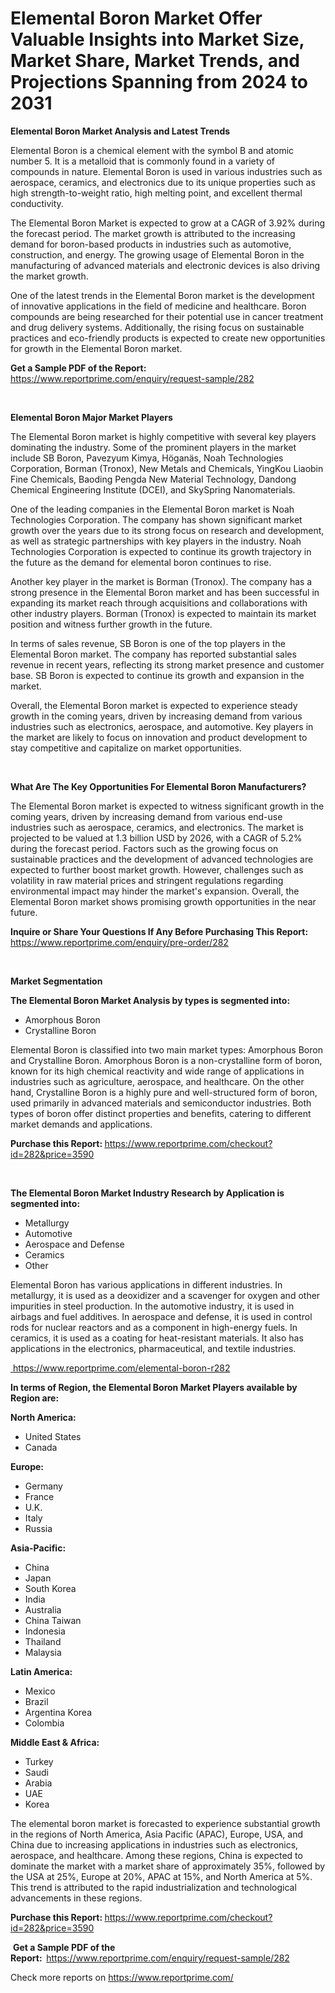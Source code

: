 <p><h1>Elemental Boron Market Offer Valuable Insights into Market Size, Market Share, Market Trends, and Projections Spanning from 2024 to 2031</h1></p><p><strong>Elemental Boron Market Analysis and Latest Trends</strong></p>
<p><p>Elemental Boron is a chemical element with the symbol B and atomic number 5. It is a metalloid that is commonly found in a variety of compounds in nature. Elemental Boron is used in various industries such as aerospace, ceramics, and electronics due to its unique properties such as high strength-to-weight ratio, high melting point, and excellent thermal conductivity.</p><p>The Elemental Boron Market is expected to grow at a CAGR of 3.92% during the forecast period. The market growth is attributed to the increasing demand for boron-based products in industries such as automotive, construction, and energy. The growing usage of Elemental Boron in the manufacturing of advanced materials and electronic devices is also driving the market growth.</p><p>One of the latest trends in the Elemental Boron market is the development of innovative applications in the field of medicine and healthcare. Boron compounds are being researched for their potential use in cancer treatment and drug delivery systems. Additionally, the rising focus on sustainable practices and eco-friendly products is expected to create new opportunities for growth in the Elemental Boron market.</p></p>
<p><strong>Get a Sample PDF of the Report:&nbsp;</strong> <a href="https://www.reportprime.com/enquiry/request-sample/282">https://www.reportprime.com/enquiry/request-sample/282</a></p>
<p>&nbsp;</p>
<p><strong>Elemental Boron Major Market Players</strong></p>
<p><p>The Elemental Boron market is highly competitive with several key players dominating the industry. Some of the prominent players in the market include SB Boron, Pavezyum Kimya, Höganäs, Noah Technologies Corporation, Borman (Tronox), New Metals and Chemicals, YingKou Liaobin Fine Chemicals, Baoding Pengda New Material Technology, Dandong Chemical Engineering Institute (DCEI), and SkySpring Nanomaterials.</p><p>One of the leading companies in the Elemental Boron market is Noah Technologies Corporation. The company has shown significant market growth over the years due to its strong focus on research and development, as well as strategic partnerships with key players in the industry. Noah Technologies Corporation is expected to continue its growth trajectory in the future as the demand for elemental boron continues to rise.</p><p>Another key player in the market is Borman (Tronox). The company has a strong presence in the Elemental Boron market and has been successful in expanding its market reach through acquisitions and collaborations with other industry players. Borman (Tronox) is expected to maintain its market position and witness further growth in the future.</p><p>In terms of sales revenue, SB Boron is one of the top players in the Elemental Boron market. The company has reported substantial sales revenue in recent years, reflecting its strong market presence and customer base. SB Boron is expected to continue its growth and expansion in the market.</p><p>Overall, the Elemental Boron market is expected to experience steady growth in the coming years, driven by increasing demand from various industries such as electronics, aerospace, and automotive. Key players in the market are likely to focus on innovation and product development to stay competitive and capitalize on market opportunities.</p></p>
<p>&nbsp;</p>
<p><strong>What Are The Key Opportunities For Elemental Boron Manufacturers?</strong></p>
<p><p>The Elemental Boron market is expected to witness significant growth in the coming years, driven by increasing demand from various end-use industries such as aerospace, ceramics, and electronics. The market is projected to be valued at 1.3 billion USD by 2026, with a CAGR of 5.2% during the forecast period. Factors such as the growing focus on sustainable practices and the development of advanced technologies are expected to further boost market growth. However, challenges such as volatility in raw material prices and stringent regulations regarding environmental impact may hinder the market's expansion. Overall, the Elemental Boron market shows promising growth opportunities in the near future.</p></p>
<p><strong>Inquire or Share Your Questions If Any Before Purchasing This Report:</strong> <a href="https://www.reportprime.com/enquiry/pre-order/282">https://www.reportprime.com/enquiry/pre-order/282</a></p>
<p>&nbsp;</p>
<p><strong>Market Segmentation</strong></p>
<p><strong>The Elemental Boron Market Analysis by types is segmented into:</strong></p>
<p><ul><li>Amorphous Boron</li><li>Crystalline Boron</li></ul></p>
<p><p>Elemental Boron is classified into two main market types: Amorphous Boron and Crystalline Boron. Amorphous Boron is a non-crystalline form of boron, known for its high chemical reactivity and wide range of applications in industries such as agriculture, aerospace, and healthcare. On the other hand, Crystalline Boron is a highly pure and well-structured form of boron, used primarily in advanced materials and semiconductor industries. Both types of boron offer distinct properties and benefits, catering to different market demands and applications.</p></p>
<p><strong>Purchase this Report:&nbsp;</strong><a href="https://www.reportprime.com/checkout?id=282&price=3590">https://www.reportprime.com/checkout?id=282&price=3590</a></p>
<p>&nbsp;</p>
<p><strong>The Elemental Boron Market Industry Research by Application is segmented into:</strong></p>
<p><ul><li>Metallurgy</li><li>Automotive</li><li>Aerospace and Defense</li><li>Ceramics</li><li>Other</li></ul></p>
<p><p>Elemental Boron has various applications in different industries. In metallurgy, it is used as a deoxidizer and a scavenger for oxygen and other impurities in steel production. In the automotive industry, it is used in airbags and fuel additives. In aerospace and defense, it is used in control rods for nuclear reactors and as a component in high-energy fuels. In ceramics, it is used as a coating for heat-resistant materials. It also has applications in the electronics, pharmaceutical, and textile industries.</p></p>
<p><a href="https://www.reportprime.com/elemental-boron-r282">&nbsp;https://www.reportprime.com/elemental-boron-r282</a></p>
<p><strong>In terms of Region, the Elemental Boron Market Players available by Region are:</strong></p>
<p>
    <p> <strong> North America: </strong>
        <ul>
            <li>United States</li>
            <li>Canada</li>
        </ul>
        </p> 
    <p> <strong> Europe: </strong>
        <ul>
            <li>Germany</li>
            <li>France</li>
            <li>U.K.</li>
            <li>Italy</li>
            <li>Russia</li>
        </ul>
        </p> 
    <p> <strong> Asia-Pacific: </strong>
        <ul>
            <li>China</li>
            <li>Japan</li>
            <li>South Korea</li>
            <li>India</li>
            <li>Australia</li>
            <li>China Taiwan</li>
            <li>Indonesia</li>
            <li>Thailand</li>
            <li>Malaysia</li>
        </ul>
        </p> 
    <p> <strong> Latin America: </strong>
        <ul>
            <li>Mexico</li>
            <li>Brazil</li>
            <li>Argentina Korea</li>
            <li>Colombia</li>
        </ul>
        </p> 
    <p> <strong> Middle East & Africa: </strong>
        <ul>
            <li>Turkey</li>
            <li>Saudi</li>
            <li>Arabia</li>
            <li>UAE</li>
            <li>Korea</li>
        </ul>
    </p>
    </p>
<p><p>The elemental boron market is forecasted to experience substantial growth in the regions of North America, Asia Pacific (APAC), Europe, USA, and China due to increasing applications in industries such as electronics, aerospace, and healthcare. Among these regions, China is expected to dominate the market with a market share of approximately 35%, followed by the USA at 25%, Europe at 20%, APAC at 15%, and North America at 5%. This trend is attributed to the rapid industrialization and technological advancements in these regions.</p></p>
<p><strong>Purchase this Report: </strong><a href="https://www.reportprime.com/checkout?id=282&price=3590">https://www.reportprime.com/checkout?id=282&price=3590</a></p>
<p>&nbsp;<strong>Get a Sample PDF of the Report:&nbsp;&nbsp;</strong><a href="https://www.reportprime.com/enquiry/request-sample/282">https://www.reportprime.com/enquiry/request-sample/282</a></p>
<p><strong></strong></p>
<p>Check more reports on <a href="https://www.reportprime.com/">https://www.reportprime.com/</a></p>